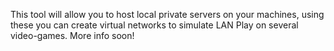 This tool will allow you to host local private servers on your machines, using these you can create virtual networks to simulate LAN Play on several video-games.
More info soon!
